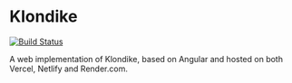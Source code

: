 # Klondike

[![Build Status](https://circleci.com/gh/arnauddrain/klondike.svg?style=shield)](https://circleci.com/gh/arnauddrain/klondike)

A web implementation of Klondike, based on Angular and hosted on both Vercel, Netlify and Render.com.

